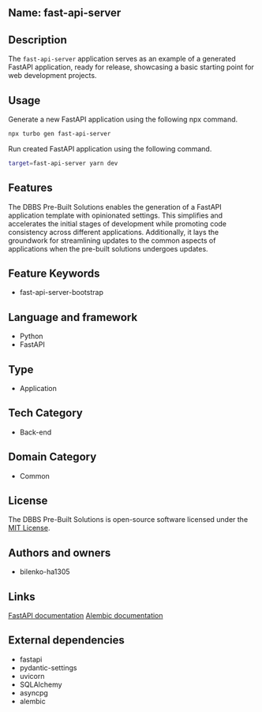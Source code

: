 ## Name: fast-api-server

## Description

The `fast-api-server` application serves as an example of a generated FastAPI application, ready for release, showcasing a basic starting point for web development projects.

## Usage

Generate a new FastAPI application using the following npx command.

```bash
npx turbo gen fast-api-server
```

Run created FastAPI application using the following command.

```bash
target=fast-api-server yarn dev
```

## Features

The DBBS Pre-Built Solutions enables the generation of a FastAPI application template with opinionated settings. This simplifies and accelerates the initial stages of development while promoting code consistency across different applications. Additionally, it lays the groundwork for streamlining updates to the common aspects of applications when the pre-built solutions undergoes updates.

## Feature Keywords

- fast-api-server-bootstrap

## Language and framework

- Python
- FastAPI

## Type

- Application

## Tech Category

- Back-end

## Domain Category

- Common

## License

The DBBS Pre-Built Solutions is open-source software licensed under the [MIT License](LICENSE).

## Authors and owners

- bilenko-ha1305

## Links

[FastAPI documentation](https://fastapi.tiangolo.com/) 
[Alembic documentation](https://alembic.sqlalchemy.org/en/latest/) 

## External dependencies

- fastapi
- pydantic-settings
- uvicorn
- SQLAlchemy
- asyncpg
- alembic
